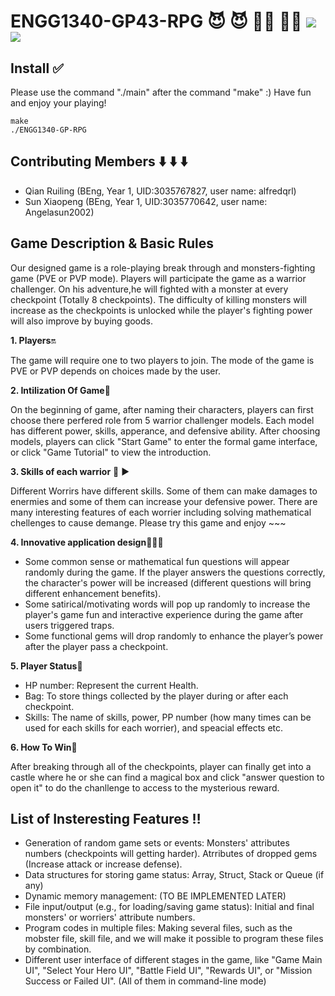 # ENGG1340-GP43-RPG  😈 😈 🧟‍♀️ 🧟‍♂️ ![](https://img.shields.io/badge/A%2B%20GP-ENGG1340--GP--RPG-brightgreen) ![](https://img.shields.io/badge/Course-ENGG1340-blue)
## Install ✅ 
Please use the command "./main" after the command "make" :)
Have fun and enjoy your playing!
```
make
./ENGG1340-GP-RPG
```
## Contributing Members ⬇️ ⬇️ ⬇️
- Qian Ruiling (BEng, Year 1, UID:3035767827, user name: alfredqrl)
- Sun Xiaopeng (BEng, Year 1, UID:3035770642, user name: Angelasun2002)
## Game Description & Basic Rules
Our designed game is a role-playing break through and monsters-fighting game (PVE or PVP mode). Players will participate the game as a warrior challenger. On his adventure,he will fighted with a monster at every checkpoint (Totally 8 checkpoints). The difficulty of killing monsters will increase as the checkpoints is unlocked while the player's fighting power will also improve by buying goods.

**1. Players**🔛

The game will require one to two players to join. The mode of the game is PVE or PVP depends on choices made by the user.

**2. Intilization Of Game**🔷

On the beginning of game, after naming their characters, players can first choose there perfered role from 5 warrior challenger models. Each model has different power, skills, apperance, and defensive ability. After choosing models, players can click "Start Game" to enter the formal game interface, or click "Game Tutorial" to view the introduction. 

**3. Skills of each warrior** 💭 ▶️

Different Worrirs have different skills. Some of them can make damages to enermies and some of them can increase your defensive power. There are many interesting features of each worrier including solving mathematical chellenges to cause demange. Please try this game and enjoy ~~~   

**4. Innovative application design**📢📢📢

- Some common sense or mathematical fun questions will appear randomly during the game. If the player answers the questions correctly, the character's power will be increased (different questions will bring different enhancement benefits).
- Some satirical/motivating words will pop up randomly to increase the player's game fun and interactive experience during the game after users triggered traps.
- Some functional gems will drop randomly to enhance the player’s power after the player pass a checkpoint.
 
**5. Player Status**🔻

- HP number: Represent the current Health.
- Bag: To store things collected by the player during or after each checkpoint.
- Skills: The name of skills, power, PP number (how many times can be used for each skills for each worrier), and speacial effects etc.

**6. How To Win**🔻

After breaking through all of the checkpoints, player can finally get into a castle where he or she can find a magical box and click "answer question to open it" to do the chanllenge to access to the mysterious reward. 

## List of Insteresting Features ‼️
- Generation of random game sets or events: Monsters' attributes numbers (checkpoints will getting harder). Atrributes of dropped gems (Increase attack or increase defense).
- Data structures for storing game status: Array, Struct, Stack or Queue (if any)
- Dynamic memory management: (TO BE IMPLEMENTED LATER)
- File input/output (e.g., for loading/saving game status): Initial and final monsters' or worriers' attribute numbers.
- Program codes in multiple files: Making several files, such as the mobster file, skill file, and we will make it possible to program these files by combination.
- Different user interface of different stages in the game, like "Game Main UI", "Select Your Hero UI", "Battle Field UI", "Rewards UI", or "Mission Success or Failed UI". (All   of them in command-line mode)
